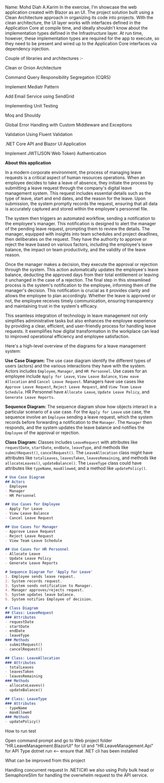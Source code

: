 Name: Mohd Diah A.Karim
In the exercise, I'm showcase the web application created with Blazor as an UI. The project solution built using a Clean Architecture approach in organizing its code into projects. With the clean architecture, the UI layer works with interfaces defined in the Application Core at compile time, and ideally shouldn't know about the implementation types defined in the Infrastructure layer. At run time, however, these implementation types are required for the app to execute, so they need to be present and wired up to the Application Core interfaces via dependency injection.

Couple of libraries and architectures :-

Clean or Onion Architecture

Command Query Responsibility Segregation (CQRS)

Implement Mediatr Pattern

Add Email Service using SendGrid

Implementing Unit Testing

Moq and Shouldy

Global Error Handling with Custom Middleware and Exceptions

Validation Using Fluent Validation

.NET Core API and Blazor UI Application

Implement JWT(JSON Web Token)  Authentication

**About this application**

In a modern corporate environment, the process of managing leave requests is a critical aspect of human resources operations. When an employee decides to take a leave of absence, they initiate the process by submitting a leave request through the company's digital leave management system. This request includes essential details such as the type of leave, start and end dates, and the reason for the leave. Upon submission, the system promptly records the request, ensuring that all data is accurately captured and stored within the employee's personnel file.

The system then triggers an automated workflow, sending a notification to the employee's manager. This notification is designed to alert the manager of the pending leave request, prompting them to review the details. The manager, equipped with insights into team schedules and project deadlines, then deliberates on the request. They have the authority to approve or reject the leave based on various factors, including the employee's leave balance, the impact on team productivity, and the validity of the leave reason.

Once the manager makes a decision, they execute the approval or rejection through the system. This action automatically updates the employee's leave balance, deducting the approved days from their total entitlement or leaving it unchanged in the case of a rejection. The final step in this streamlined process is the system's notification to the employee, informing them of the manager's decision. This notification is crucial as it provides clarity and allows the employee to plan accordingly. Whether the leave is approved or not, the employee receives timely communication, ensuring transparency and maintaining trust in the system's efficacy.

This seamless integration of technology in leave management not only simplifies administrative tasks but also enhances the employee experience by providing a clear, efficient, and user-friendly process for handling leave requests. It exemplifies how digital transformation in the workplace can lead to improved operational efficiency and employee satisfaction.

Here's a high-level overview of the diagrams for a leave management system:

**Use Case Diagram:**
The use case diagram identify the different types of users (actors) and the various interactions they have with the system. Actors includes `Employee`, `Manager`, and `HR Personnel`. Use cases for an employee  include `Apply for Leave`, `View Leave Balance`, `View eave Allocation` and `Cancel Leave Request`. Managers have use cases like `Approve Leave Request`, `Reject Leave Request`, and `View Team Leave Schedule`. HR Personnel have `Allocate Leave`, `Update Leave Policy`, and `Generate Leave Reports`.

**Sequence Diagram:**
The sequence diagram show how objects interact in a particular scenario of a use case. For the `Apply for Leave` use case, the sequence involve an `Employee` sending a leave request, which the system records before forwarding a notification to the `Manager`. The `Manager` then responds, and the system updates the leave balance and notifies the `Employee` of the approval or rejection.

**Class Diagram:**
Classes includes `LeaveRequest` with attributes like `requestDate`, `startDate`, `endDate`, `leaveType`, and methods like `submitRequest()`, `cancelRequest()`. The `LeaveAllocation` class might have attributes like `totalLeaves`, `leavesTaken`, `leavesRemaining`, and methods like `allocateLeaves()`, `updateBalance()`. The `LeaveType` class could have attributes like `typeName`, `maxAllowed`, and a method like `updatePolicy()`.

```markdown
# Use Case Diagram
## Actors
- Employee
- Manager
- HR Personnel

## Use Cases for Employee
- Apply for Leave
- View Leave Balance
- Cancel Leave Request

## Use Cases for Manager
- Approve Leave Request
- Reject Leave Request
- View Team Leave Schedule

## Use Cases for HR Personnel
- Allocate Leave
- Update Leave Policy
- Generate Leave Reports

# Sequence Diagram for 'Apply for Leave'
1. Employee sends leave request.
2. System records request.
3. System sends notification to Manager.
4. Manager approves/rejects request.
5. System updates leave balance.
6. System notifies Employee of decision.

# Class Diagram
## Class: LeaveRequest
### Attributes
- requestDate
- startDate
- endDate
- leaveType
### Methods
- submitRequest()
- cancelRequest()

## Class: LeaveAllocation
### Attributes
- totalLeaves
- leavesTaken
- leavesRemaining
### Methods
- allocateLeaves()
- updateBalance()

## Class: LeaveType
### Attributes
- typeName
- maxAllowed
### Methods
- updatePolicy()
```
How to run test

Open command prompt and go to Web project folder "HR.LeaveManagement.BlazorUI" for UI and "HR.LeaveManagement.Api" for API
Type dotnet run <-- ensure that .NET cli has been installed

What can be improved from this project

Handling concurrent request In .NET(C#) we also using Polly bulk head or SemaphoreSlim for handling the overwhelm request to the API service.
